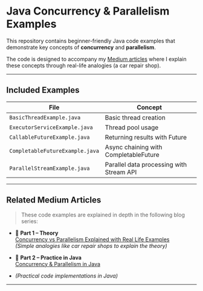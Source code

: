 # Java Concurrency & Parallelism Examples

This repository contains beginner-friendly Java code examples that demonstrate key concepts of **concurrency** and **parallelism**.  

The code is designed to accompany my [Medium articles](https://onurhaktan.medium.com/) where I explain these concepts through real-life analogies (a car repair shop).

---

## Included Examples

| File                          | Concept                      |
|------------------------------|------------------------------|
| `BasicThreadExample.java`     | Basic thread creation        |
| `ExecutorServiceExample.java` | Thread pool usage            |
| `CallableFutureExample.java`  | Returning results with Future |
| `CompletableFutureExample.java` | Async chaining with CompletableFuture |
| `ParallelStreamExample.java`  | Parallel data processing with Stream API |

---

## Related Medium Articles

> These code examples are explained in depth in the following blog series:

- 🔹 **Part 1 – Theory**  
  [Concurrency vs Parallelism Explained with Real Life Examples](https://onurhaktan.medium.com/concurrency-and-parallelism-1-2-5e9ef438918c)  
  *(Simple analogies like car repair shops to explain the theory)*

- 🔹 **Part 2 – Practice in Java**   
[Concurrency & Parallelism in Java](https://onurhaktan.medium.com/concurrency-and-parallelism-2-2-03d9feb2d89b)
- *(Practical code implementations in Java)*

---